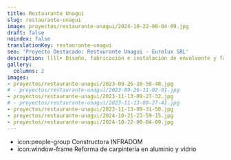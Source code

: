 ```yaml
---
title: Restaurante Unagui
slug: restaurante-unagui
image: proyectos/restaurante-unagui/2024-10-22-00-04-09.jpg
draft: false
noindex: false
translationKey: restaurante-unagui
seo: 'Proyecto Destacado: Restaurante Unagui - Eurolux SRL'
description: llll➤ Diseño, fabricación e instalación de envolvente y fachada ligera ✅ para el proyecto Restaurante Unagui.
gallery:
  columns: 2
images:
- proyectos/restaurante-unagui/2023-09-26-10-59-48.jpg
# - proyectos/restaurante-unagui/2023-09-26-11-02-01.jpg
- proyectos/restaurante-unagui/2023-11-13-09-27-32.jpg
# - proyectos/restaurante-unagui/2023-11-13-09-27-41.jpg
- proyectos/restaurante-unagui/2023-11-13-09-31-50.jpg
- proyectos/restaurante-unagui/2024-10-21-23-59-15.jpg
- proyectos/restaurante-unagui/2024-10-22-00-04-09.jpg
---
```

- icon:people-group Constructora INFRADOM
- icon:window-frame Reforma de carpintería en aluminio y vidrio
